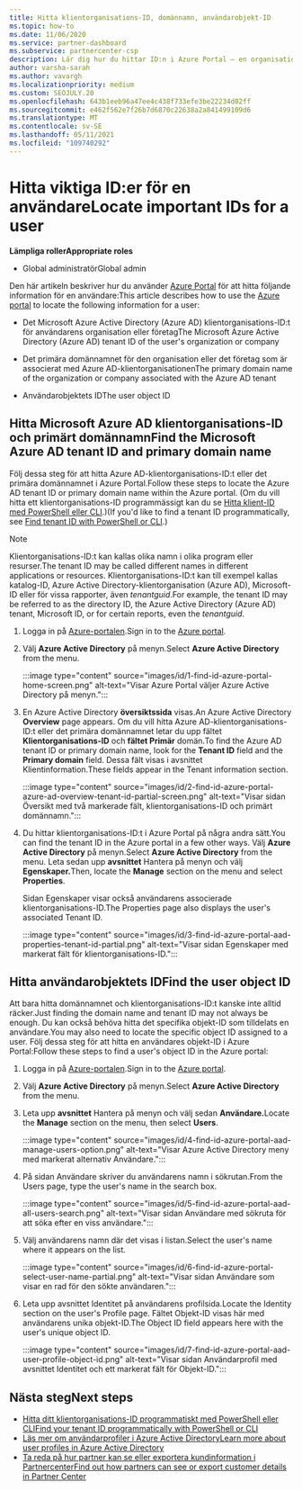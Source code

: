 ```yaml
---
title: Hitta klientorganisations-ID, domännamn, användarobjekt-ID
ms.topic: how-to
ms.date: 11/06/2020
ms.service: partner-dashboard
ms.subservice: partnercenter-csp
description: Lär dig hur du hittar ID:n i Azure Portal – en organisations Azure AD-klientorganisations-ID, domännamn eller specifikt användarobjekt-ID. Vissa uppgifter behöver den här informationen.
author: varsha-sarah
ms.author: vavargh
ms.localizationpriority: medium
ms.custom: SEOJULY.20
ms.openlocfilehash: 643b1eeb96a47ee4c438f733efe3be22234d02ff
ms.sourcegitcommit: e462f562e7f26b7d6870c22638a2a841499109d6
ms.translationtype: MT
ms.contentlocale: sv-SE
ms.lasthandoff: 05/11/2021
ms.locfileid: "109740292"
---
```

# <a name="locate-important-ids-for-a-user"></a><span data-ttu-id="8749d-104">Hitta viktiga ID:er för en användare</span><span class="sxs-lookup"><span data-stu-id="8749d-104">Locate important IDs for a user</span></span>

<span data-ttu-id="8749d-105">**Lämpliga roller**</span><span class="sxs-lookup"><span data-stu-id="8749d-105">**Appropriate roles**</span></span>

- <span data-ttu-id="8749d-106">Global administratör</span><span class="sxs-lookup"><span data-stu-id="8749d-106">Global admin</span></span>

<span data-ttu-id="8749d-107">Den här artikeln beskriver hur du använder [Azure Portal](https://portal.azure.com/) för att hitta följande information för en användare:</span><span class="sxs-lookup"><span data-stu-id="8749d-107">This article describes how to use the [Azure portal](https://portal.azure.com/) to locate the following information for a user:</span></span>

- <span data-ttu-id="8749d-108">Det Microsoft Azure Active Directory (Azure AD) klientorganisations-ID:t för användarens organisation eller företag</span><span class="sxs-lookup"><span data-stu-id="8749d-108">The Microsoft Azure Active Directory (Azure AD) tenant ID of the user's organization or company</span></span>

- <span data-ttu-id="8749d-109">Det primära domännamnet för den organisation eller det företag som är associerat med Azure AD-klientorganisationen</span><span class="sxs-lookup"><span data-stu-id="8749d-109">The primary domain name of the organization or company associated with the Azure AD tenant</span></span>

- <span data-ttu-id="8749d-110">Användarobjektets ID</span><span class="sxs-lookup"><span data-stu-id="8749d-110">The user object ID</span></span>

## <a name="find-the-microsoft-azure-ad-tenant-id-and-primary-domain-name"></a><span data-ttu-id="8749d-111">Hitta Microsoft Azure AD klientorganisations-ID och primärt domännamn</span><span class="sxs-lookup"><span data-stu-id="8749d-111">Find the Microsoft Azure AD tenant ID and primary domain name</span></span>

<span data-ttu-id="8749d-112">Följ dessa steg för att hitta Azure AD-klientorganisations-ID:t eller det primära domännamnet i Azure Portal.</span><span class="sxs-lookup"><span data-stu-id="8749d-112">Follow these steps to locate the Azure AD tenant ID or primary domain name within the Azure portal.</span></span> <span data-ttu-id="8749d-113">(Om du vill hitta ett klientorganisations-ID programmässigt kan du se [Hitta klient-ID med PowerShell eller CLI](/azure/active-directory/fundamentals/active-directory-how-to-find-tenant#find-tenant-id-with-powershell).)</span><span class="sxs-lookup"><span data-stu-id="8749d-113">(If you'd like to find a tenant ID programmatically, see [Find tenant ID with PowerShell or CLI](/azure/active-directory/fundamentals/active-directory-how-to-find-tenant#find-tenant-id-with-powershell).)</span></span>

> [!NOTE]
> <span data-ttu-id="8749d-114">Klientorganisations-ID:t kan kallas olika namn i olika program eller resurser.</span><span class="sxs-lookup"><span data-stu-id="8749d-114">The tenant ID may be called different names in different applications or resources.</span></span> <span data-ttu-id="8749d-115">Klientorganisations-ID:t kan till exempel kallas katalog-ID, Azure Active Directory-klientorganisation (Azure AD), Microsoft-ID eller för vissa rapporter, även *tenantguid*.</span><span class="sxs-lookup"><span data-stu-id="8749d-115">For example, the tenant ID may be referred to as the directory ID, the Azure Active Directory (Azure AD) tenant, Microsoft ID, or for certain reports, even the *tenantguid*.</span></span>

1. <span data-ttu-id="8749d-116">Logga in på [Azure-portalen](https://portal.azure.com/).</span><span class="sxs-lookup"><span data-stu-id="8749d-116">Sign in to the [Azure portal](https://portal.azure.com/).</span></span>

2. <span data-ttu-id="8749d-117">Välj **Azure Active Directory** på menyn.</span><span class="sxs-lookup"><span data-stu-id="8749d-117">Select **Azure Active Directory** from the menu.</span></span>

   :::image type="content" source="images/id/1-find-id-azure-portal-home-screen.png" alt-text="Visar Azure Portal väljer Azure Active Directory på menyn.":::

3. <span data-ttu-id="8749d-119">En Azure Active Directory **översiktssida** visas.</span><span class="sxs-lookup"><span data-stu-id="8749d-119">An Azure Active Directory **Overview** page appears.</span></span> <span data-ttu-id="8749d-120">Om du vill hitta Azure AD-klientorganisations-ID:t eller det primära domännamnet letar du upp fältet **Klientorganisations-ID** och **fältet Primär** domän.</span><span class="sxs-lookup"><span data-stu-id="8749d-120">To find the Azure AD tenant ID or primary domain name, look for the **Tenant ID** field and the **Primary domain** field.</span></span> <span data-ttu-id="8749d-121">Dessa fält visas i avsnittet Klientinformation.</span><span class="sxs-lookup"><span data-stu-id="8749d-121">These fields appear in the Tenant information section.</span></span>

   :::image type="content" source="images/id/2-find-id-azure-portal-azure-ad-overview-tenant-id-partial-screen.png" alt-text="Visar sidan Översikt med två markerade fält, klientorganisations-ID och primärt domännamn.":::

4. <span data-ttu-id="8749d-123">Du hittar klientorganisations-ID:t i Azure Portal på några andra sätt.</span><span class="sxs-lookup"><span data-stu-id="8749d-123">You can find the tenant ID in the Azure portal in a few other ways.</span></span> <span data-ttu-id="8749d-124">Välj **Azure Active Directory** på menyn.</span><span class="sxs-lookup"><span data-stu-id="8749d-124">Select **Azure Active Directory** from the menu.</span></span> <span data-ttu-id="8749d-125">Leta sedan upp **avsnittet** Hantera på menyn och välj **Egenskaper.**</span><span class="sxs-lookup"><span data-stu-id="8749d-125">Then, locate the **Manage** section on the menu and select **Properties**.</span></span>

   <span data-ttu-id="8749d-126">Sidan Egenskaper visar också användarens associerade klientorganisations-ID.</span><span class="sxs-lookup"><span data-stu-id="8749d-126">The Properties page also displays the user's associated Tenant ID.</span></span>

   :::image type="content" source="images/id/3-find-id-azure-portal-aad-properties-tenant-id-partial.png" alt-text="Visar sidan Egenskaper med markerat fält för klientorganisations-ID.":::

## <a name="find-the-user-object-id"></a><span data-ttu-id="8749d-128">Hitta användarobjektets ID</span><span class="sxs-lookup"><span data-stu-id="8749d-128">Find the user object ID</span></span>

<span data-ttu-id="8749d-129">Att bara hitta domännamnet och klientorganisations-ID:t kanske inte alltid räcker.</span><span class="sxs-lookup"><span data-stu-id="8749d-129">Just finding the domain name and tenant ID may not always be enough.</span></span> <span data-ttu-id="8749d-130">Du kan också behöva hitta det specifika objekt-ID som tilldelats en användare.</span><span class="sxs-lookup"><span data-stu-id="8749d-130">You may also need to locate the specific object ID assigned to a user.</span></span> <span data-ttu-id="8749d-131">Följ dessa steg för att hitta en användares objekt-ID i Azure Portal:</span><span class="sxs-lookup"><span data-stu-id="8749d-131">Follow these steps to find a user's object ID in the Azure portal:</span></span>

1. <span data-ttu-id="8749d-132">Logga in på [Azure-portalen](https://portal.azure.com/).</span><span class="sxs-lookup"><span data-stu-id="8749d-132">Sign in to the [Azure portal](https://portal.azure.com/).</span></span>

2. <span data-ttu-id="8749d-133">Välj **Azure Active Directory** på menyn.</span><span class="sxs-lookup"><span data-stu-id="8749d-133">Select **Azure Active Directory** from the menu.</span></span>

3. <span data-ttu-id="8749d-134">Leta upp **avsnittet** Hantera på menyn och välj sedan **Användare.**</span><span class="sxs-lookup"><span data-stu-id="8749d-134">Locate the **Manage** section on the menu, then select **Users**.</span></span>

      :::image type="content" source="images/id/4-find-id-azure-portal-aad-manage-users-option.png" alt-text="Visar Azure Active Directory meny med markerat alternativ Användare.":::

4. <span data-ttu-id="8749d-136">På sidan Användare skriver du användarens namn i sökrutan.</span><span class="sxs-lookup"><span data-stu-id="8749d-136">From the Users page, type the user's name in the search box.</span></span>

      :::image type="content" source="images/id/5-find-id-azure-portal-aad-all-users-search.png" alt-text="Visar sidan Användare med sökruta för att söka efter en viss användare.":::

5. <span data-ttu-id="8749d-138">Välj användarens namn där det visas i listan.</span><span class="sxs-lookup"><span data-stu-id="8749d-138">Select the user's name where it appears on the list.</span></span>  

      :::image type="content" source="images/id/6-find-id-azure-portal-select-user-name-partial.png" alt-text="Visar sidan Användare som visar en rad för den sökte användaren.":::

6. <span data-ttu-id="8749d-140">Leta upp avsnittet Identitet på användarens profilsida.</span><span class="sxs-lookup"><span data-stu-id="8749d-140">Locate the Identity section on the user's Profile page.</span></span> <span data-ttu-id="8749d-141">Fältet Objekt-ID visas här med användarens unika objekt-ID.</span><span class="sxs-lookup"><span data-stu-id="8749d-141">The Object ID field appears here with the user's unique object ID.</span></span>

      :::image type="content" source="images/id/7-find-id-azure-portal-aad-user-profile-object-id.png" alt-text="Visar sidan Användarprofil med avsnittet Identitet och ett markerat fält för Objekt-ID.":::

## <a name="next-steps"></a><span data-ttu-id="8749d-143">Nästa steg</span><span class="sxs-lookup"><span data-stu-id="8749d-143">Next steps</span></span>

- [<span data-ttu-id="8749d-144">Hitta ditt klientorganisations-ID programmatiskt med PowerShell eller CLI</span><span class="sxs-lookup"><span data-stu-id="8749d-144">Find your tenant ID programmatically with PowerShell or CLI</span></span>](/azure/active-directory/fundamentals/active-directory-how-to-find-tenant)
- [<span data-ttu-id="8749d-145">Läs mer om användarprofiler i Azure Active Directory</span><span class="sxs-lookup"><span data-stu-id="8749d-145">Learn more about user profiles in Azure Active Directory</span></span>](/azure/active-directory/fundamentals/active-directory-users-profile-azure-portal)
- [<span data-ttu-id="8749d-146">Ta reda på hur partner kan se eller exportera kundinformation i Partnercenter</span><span class="sxs-lookup"><span data-stu-id="8749d-146">Find out how partners can see or export customer details in Partner Center</span></span>](see-your-customer-list.md)

